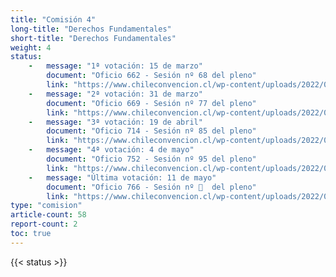 ```yaml
---
title: "Comisión 4" 
long-title: "Derechos Fundamentales"
short-title: "Derechos Fundamentales"
weight: 4
status: 
    -   message: "1ª votación: 15 de marzo" 
        document: "Oficio 662 - Sesión nº 68 del pleno"
        link: "https://www.chileconvencion.cl/wp-content/uploads/2022/03/Oficio-622-que-comunica-las-normas-aprobadas-en-la-sesion-68a-del-Pleno-de-la-Convencion-Constitucional.pdf"
    -   message: "2ª votación: 31 de marzo" 
        document: "Oficio 669 - Sesión nº 77 del pleno"
        link: "https://www.chileconvencion.cl/wp-content/uploads/2022/03/Oficio-669-con-normas-aprobadas-en-particular-Sesion-77-del-Pleno-votacion-informe-de-reemplazo-Com.-DDFF-FEA.pdf"
    -   message: "3ª votación: 19 de abril" 
        document: "Oficio 714 - Sesión nº 85 del pleno"
        link: "https://www.chileconvencion.cl/wp-content/uploads/2022/04/Oficio-714-con-normas-aprobadas-segundo-informe-de-la-Com.-sobre-Derechos-Fundamentales.pdf"
    -   message: "4ª votación: 4 de mayo" 
        document: "Oficio 752 - Sesión nº 95 del pleno"
        link: "https://www.chileconvencion.cl/wp-content/uploads/2022/05/Oficio-752-mediante-el-cual-informa-las-normas-las-aprobadas-de-la-Comision-sobre-Derechos-Fundamentales.pdf"
    -   message: "Última votación: 11 de mayo" 
        document: "Oficio 766 - Sesión nº 💯  del pleno"
        link: "https://www.chileconvencion.cl/wp-content/uploads/2022/05/Oficio-766-mediante-el-cual-se-informan-las-normas-aprobadas-4-2-2da-propuesta.pdf"
type: "comision"
article-count: 58
report-count: 2
toc: true
---
```

{{< status >}}